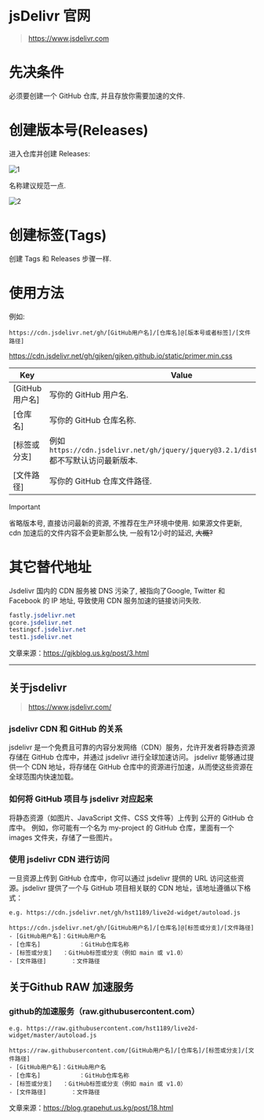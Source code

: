 # jsDelivr 官网

> https://www.jsdelivr.com

# 先决条件

必须要创建一个 GitHub 仓库, 并且存放你需要加速的文件.

# 创建版本号(Releases)

进入仓库并创建 Releases:

![1](/assets/file/2025/02/401797022-d035adc5-9486-4288-9f9c-caf9163d90ba.webp)

名称建议规范一点.

![2](/assets/file/2025/02/401797087-6ca6a2e3-edf4-49b9-afe8-6d8b0d54a34b.webp)

# 创建标签(Tags)

创建 Tags 和 Releases 步骤一样.

# 使用方法

例如:

`https://cdn.jsdelivr.net/gh/[GitHub用户名]/[仓库名]@[版本号或者标签]/[文件路径]`

https://cdn.jsdelivr.net/gh/gjken/gjken.github.io/static/primer.min.css

| Key | Value
| - | -
| [GitHub 用户名] | 写你的 GitHub 用户名.
| [仓库名]  | 写你的 GitHub 仓库名称.
| [标签或分支] | 例如 `https://cdn.jsdelivr.net/gh/jquery/jquery@3.2.1/dist/jquery.min.js`<br>都不写默认访问最新版本.</br>
| [文件路径] | 写你的 GitHub 仓库文件路径.

> [!Important]
> 省略版本号, 直接访问最新的资源, 不推荐在生产环境中使用.
> 如果源文件更新, cdn 加速后的文件内容不会更新那么快, 一般有12小时的延迟, ~~大概?~~

# 其它替代地址

Jsdelivr 国内的 CDN 服务被 DNS 污染了, 被指向了Google, Twitter 和 Facebook 的 IP 地址, 导致使用 CDN 服务加速的链接访问失败.

```css
fastly.jsdelivr.net
gcore.jsdelivr.net
testingcf.jsdelivr.net
test1.jsdelivr.net
```
文章来源：https://gjkblog.us.kg/post/3.html

------

## 关于jsdelivr 
> https://www.jsdelivr.com/

### jsdelivr CDN 和 GitHub 的关系
jsdelivr 是一个免费且可靠的内容分发网络（CDN）服务，允许开发者将静态资源存储在 GitHub 仓库中，并通过 jsdelivr 进行全球加速访问。
jsdelivr 能够通过提供一个 CDN 地址，将存储在 GitHub 仓库中的资源进行加速，从而使这些资源在全球范围内快速加载。

### 如何将 GitHub 项目与 jsdelivr 对应起来
将静态资源（如图片、JavaScript 文件、CSS 文件等）上传到 公开的 GitHub 仓库中。
例如，你可能有一个名为 my-project 的 GitHub 仓库，里面有一个 images 文件夹，存储了一些图片。

### 使用 jsdelivr CDN 进行访问
一旦资源上传到 GitHub 仓库中，你可以通过 jsdelivr 提供的 URL 访问这些资源。jsdelivr 提供了一个与 GitHub 项目相关联的 CDN 地址，该地址遵循以下格式：

```
e.g. https://cdn.jsdelivr.net/gh/hst1189/live2d-widget/autoload.js

https://cdn.jsdelivr.net/gh/[GitHub用户名]/[仓库名]@[标签或分支]/[文件路径]
- [GitHub用户名]：GitHub用户名
- [仓库名]           ：GitHub仓库名称
- [标签或分支]   ：GitHub标签或分支（例如 main 或 v1.0）
- [文件路径]       ：文件路径
```

## 关于Github RAW 加速服务
### github的加速服务（raw.githubusercontent.com）
```
e.g. https://raw.githubusercontent.com/hst1189/live2d-widget/master/autoload.js

https://raw.githubusercontent.com/[GitHub用户名]/[仓库名]/[标签或分支]/[文件路径]
- [GitHub用户名]：GitHub用户名
- [仓库名]           ：GitHub仓库名称
- [标签或分支]   ：GitHub标签或分支（例如 main 或 v1.0）
- [文件路径]       ：文件路径
```
文章来源：https://blog.grapehut.us.kg/post/18.html